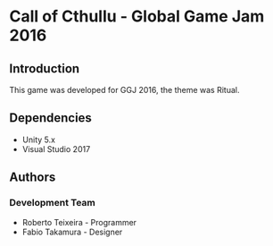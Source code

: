 # Call of Cthullu - Global Game Jam 2016

## Introduction

This game was developed for GGJ 2016, the theme was Ritual.

## Dependencies

* Unity 5.x  
* Visual Studio 2017

## Authors

### Development Team
* Roberto Teixeira - Programmer
* Fabio Takamura - Designer



